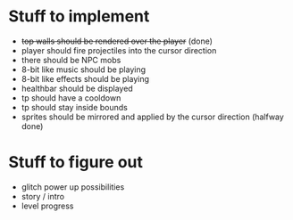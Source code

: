 # Stuff to implement
- ~~top walls should be rendered over the player~~ (done)
- player should fire projectiles into the cursor direction
- there should be NPC mobs
- 8-bit like music should be playing
- 8-bit like effects should be playing
- healthbar should be displayed
- tp should have a cooldown
- tp should stay inside bounds
- sprites should be mirrored and applied by the cursor direction (halfway done)

# Stuff to figure out
- glitch power up possibilities
- story / intro
- level progress
